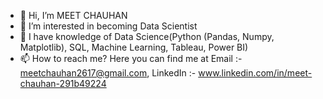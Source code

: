 - 👋 Hi, I’m MEET CHAUHAN
- 👀 I’m interested in becoming Data Scientist
- 🌱 I have knowledge of Data Science(Python (Pandas, Numpy, Matplotlib), SQL, Machine Learning, Tableau, Power BI)
- 📫 How to reach me? Here you can find me at Email :- meetchauhan2617@gmail.com, LinkedIn :- www.linkedin.com/in/meet-chauhan-291b49224


<!---
MEETCHAUHAN1716/MEETCHAUHAN1716 is a ✨ special ✨ repository because its `README.md` (this file) appears on your GitHub profile.
You can click the Preview link to take a look at your changes.
--->
